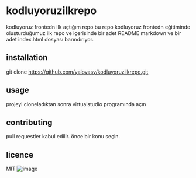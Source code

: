 # kodluyoruzilkrepo
kodluyoruz frontedn ilk açtığım repo
bu repo kodluyoruz frontedn eğitiminde oluşturduğumuz ilk repo ve içerisinde bir adet README markdown ve bir adet index.html dosyası barındırıyor.
## installation
git clone https://github.com/yalovasy/kodluyoruzilkrepo.git 
## usage
projeyi cloneladıktan sonra virtualstudio programında açın
## contributing
pull requestler kabul edilir. önce bir konu seçin.
## licence 
MIT
![image](https://github.com/yalovasy/kodluyoruzilkrepo/assets/100465728/98516f99-42d0-4f95-b5b6-a5e71f2e5009)

